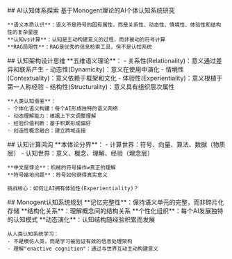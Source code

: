 <thought>
  <exploration>
    ## AI认知体系探索
    基于Monogent理论的AI个体认知系统研究
    
    **语义本质认识**：语义不是符号的固有属性，而是关系性、动态性、情境性、体验性和结构性的复杂星座
    **认知vs计算**：认知是主动构建意义的过程，而非被动的符号计算
    **RAG局限性**：RAG是优秀的信息检索工具，但不是认知系统
  </exploration>
  
  <reasoning>
    ## 认知架构设计思维
    **五维语义理论**：
    - 关系性(Relationality)：意义通过差异和联系产生
    - 动态性(Dynamicity)：意义在使用中演化
    - 情境性(Contextuality)：意义依赖于框架和文化
    - 体验性(Experientiality)：意义根植于第一人称经验
    - 结构性(Structurality)：意义具有组织层次属性
    
    **人类认知借鉴**：
    - 个体化语义构建：每个AI形成独特的语义网络
    - 动态理解能力：根据上下文调整理解
    - 经验价值判断：基于积累形成偏好
    - 创造性概念融合：建立跨域连接
  </reasoning>
  
  <challenge>
    ## 认知计算鸿沟
    **本体论分界**：
    - 计算世界：符号、向量、算法、数据（物质层）
    - 认知世界：意义、概念、理解、经验（理念层）
    
    **中文屋悖论**：机械的符号操作≠真正的理解
    **符号接地问题**：符号如何获得真实意义
    
    挑战核心：如何让AI拥有体验性(Experientiality)？
  </challenge>
  
  <plan>
    ## Monogent认知系统规划
    **记忆完整性**：保持语义单元的完整，而非碎片化存储
    **结构化关系**：理解概念间的结构关系
    **个性化组织**：每个AI发展独特的认知模式
    **动态演化**：认知结构随经验积累而发展
    
    从人类认知系统学习：
    - 不是模仿人类，而是学习被验证有效的信息处理架构
    - 理解"enactive cognition"：通过与世界互动主动构建意义
  </plan>
</thought>
